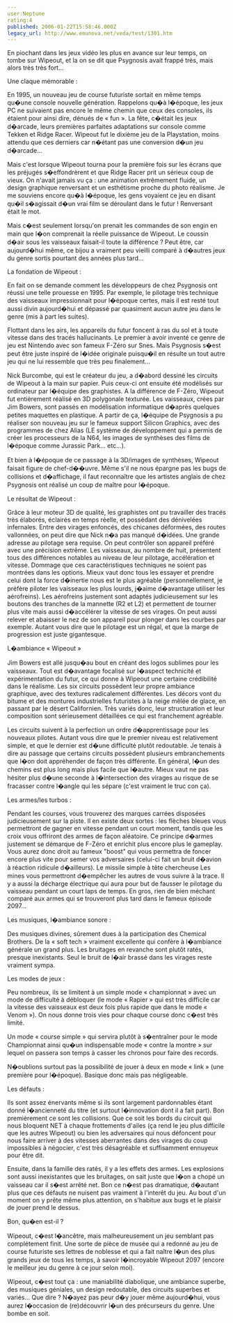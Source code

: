 ```yaml
---
user:Neptune
rating:4
published: 2006-01-22T15:58:46.000Z
legacy_url: http://www.emunova.net/veda/test/1301.htm
---
```

En piochant dans les jeux vidéo les plus en avance sur leur temps, on tombe sur Wipeout, et la on se dit que Psygnosis avait frappé très, mais alors très très fort...  

  

  

  

  

Une claque mémorable :  

  

  

En 1995, un nouveau jeu de course futuriste sortait en même temps qu�une console nouvelle génération. Rappelons qu�à l�époque, les jeux PC ne suivaient pas encore le même chemin que ceux des consoles, ils étaient pour ainsi dire, dénués de « fun ». La fête, c�était les jeux d�arcade, leurs premières parfaites adaptations sur console comme Tekken et Ridge Racer. Wipeout fut le dixième jeu de la Playstation, moins attendu que ces derniers car n�étant pas une conversion d�un jeu d�arcade...   

Mais c'est lorsque Wipeout tourna pour la première fois sur les écrans que les préjugés s�effondrèrent et que Ridge Racer prit un sérieux coup de vieux. On n'avait jamais vu ça : une animation extrêmement fluide, un design graphique renversant et un esthétisme proche du photo réalisme. Je me souviens encore qu�à l�époque, les gens voyaient ce jeu en disant qu�il s�agissait d�un vrai film se déroulant dans le futur ! Renversant était le mot.  

Mais c�est seulement lorsqu'on prenait les commandes de son engin en main que l�on comprenait la réelle puissance de Wipeout. Le coussin d�air sous les vaisseaux faisait-il toute la différence ? Peut être, car aujourd�hui même, ce bijou a vraiment peu vieilli comparé à d�autres jeux du genre sortis pourtant des années plus tard...  

  

  

  

  

La fondation de Wipeout :  

  

En fait on se demande comment les développeurs de chez Psygnosis ont réussi une telle prouesse en 1995\. Par exemple, le pilotage très technique des vaisseaux impressionnait pour l�époque certes, mais il est resté tout aussi divin aujourd�hui et dépassé par quasiment aucun autre jeu dans le genre (mis à part les suites).   

Flottant dans les airs, les appareils du futur foncent à ras du sol et à toute vitesse dans des tracés hallucinants. Le premier à avoir inventé ce genre de jeu est Nintendo avec son fameux F-Zéro sur Snes. Mais Psygnosis s�est peut être juste inspiré de l�idée originale puisqu�il en résulte un tout autre jeu qui ne lui ressemble que très peu finalement...  

  

Nick Burcombe, qui est le créateur du jeu, a d�abord dessiné les circuits de Wipeout à la main sur papier. Puis ceux-ci ont ensuite été modélisés sur ordinateur par l�équipe des graphistes. A la différence de F-Zéro, Wipeout fut entièrement réalisé en 3D polygonale texturée. Les vaisseaux, crées par Jim Bowers, sont passés en modélisation informatique d�après quelques petites maquettes en plastique. A partir de ça, l�équipe de Psygnosis a pu réaliser son nouveau jeu sur le fameux support Silicon Graphics, avec des programmes de chez Alias (LE système de développement qui a permis de créer les processeurs de la N64, les images de synthèses des films de l�époque comme Jurassic Park... etc...).  

Et bien à l�époque de ce passage à la 3D/images de synthèses, Wipeout faisait figure de chef-d��uvre. Même s'il ne nous épargne pas les bugs de collisions et d�affichage, il faut reconnaître que les artistes anglais de chez Psygnosis ont réalisé un coup de maître pour l�époque.  

  

  

  

  

  

Le résultat de Wipeout :  

  

Grâce à leur moteur 3D de qualité, les graphistes ont pu travailler des tracés très élaborés, éclairés en temps réelle, et possédant des dénivelées infernales. Entre des virages enfoncés, des chicanes déformées, des routes vallonnées, on peut dire que Nick n�a pas manqué d�idées. Une grande adresse au pilotage sera requise. On peut contrôler son appareil préféré avec une précision extrême. Les vaisseaux, au nombre de huit, présentent tous des différences notables au niveau de leur pilotage, accélération et vitesse. Dommage que ces caractéristiques techniques ne soient pas montrées dans les options. Mieux vaut donc tous les essayer et prendre celui dont la force d�inertie nous est le plus agréable (personnellement, je préfère piloter les vaisseaux les plus lourds, j�aime d�avantage utiliser les aérofreins). Les aérofreins justement sont adaptés judicieusement sur les boutons des tranches de la mannette (R2 et L2) et permettent de tourner plus vite mais aussi d�accélérer la vitesse de ses virages. On peut aussi relever et abaisser le nez de son appareil pour plonger dans les courbes par exemple. Autant vous dire que le pilotage est un régal, et que la marge de progression est juste gigantesque.   

  

  

  

L�ambiance « Wipeout »  

  

Jim Bowers est allé jusqu�au bout en créant des logos sublimes pour les vaisseaux. Tout est d�avantage focalisé sur l�aspect technicité et expérimentation du futur, ce qui donne à Wipeout une certaine crédibilité dans le réalisme. Les six circuits possèdent leur propre ambiance graphique, avec des textures radicalement différentes. Les décors vont du bitume et des montures industrielles futuristes à la neige mêlée de glace, en passant par le désert Californien. Très variés donc, leur structuration et leur composition sont sérieusement détaillées ce qui est franchement agréable.   

Les circuits suivent à la perfection un ordre d�apprentissage pour les nouveaux pilotes. Autant vous dire que le premier niveau est relativement simple, et que le dernier est d�une difficulté plutôt redoutable. Je tenais à dire au passage que certains circuits possèdent plusieurs embranchements que l�on doit appréhender de façon très différente. En général, l�un des chemins est plus long mais plus facile que l�autre. Mieux vaut ne pas hésiter plus d�une seconde à l�intersection des virages au risque de se fracasser contre l�angle qui les sépare (c'est vraiment le truc con ça).  

  

  

  

  

Les armes/les turbos :  

  

Pendant les courses, vous trouverez des marques carrées disposées judicieusement sur la piste. Il en existe deux sortes : les flèches bleues vous permettront de gagner en vitesse pendant un court moment, tandis que les croix vous offriront des armes de façon aléatoire. Ce principe d�armes justement se démarque de F-Zéro et enrichit plus encore plus le gameplay. Vous aurez donc droit au fameux "boost" qui vous permettra de foncer encore plus vite pour semer vos adversaires (celui-ci fait un bruit d�avion à réaction ridicule d�ailleurs). Le missile simple à tête chercheuse Les mines vous permettront d�empêcher les autres de vous suivre à la trace. Il y a aussi la décharge électrique qui aura pour but de fausser le pilotage du vaisseau pendant un court laps de temps. En gros, rien de bien méchant comparé aux armes qui se trouveront plus tard dans le fameux épisode 2097...  

  

  

  

Les musiques, l�ambiance sonore :  

  

Des musiques divines, sûrement dues à la participation des Chemical Brothers. De la « soft tech » vraiment excellente qui confère à l�ambiance générale un grand plus. Les bruitages en revanche sont plutôt ratés, presque inexistants. Seul le bruit de l�air brassé dans les virages reste vraiment sympa.   

  

  

  

Les modes de jeux :  

  

Peu nombreux, ils se limitent à un simple mode « championnat » avec un mode de difficulté à débloquer (le mode « Rapier » qui est très difficile car la vitesse des vaisseaux est deux fois plus rapide que dans le mode « Venom »). On nous donne trois vies pour chaque course donc c�est très limité.  

Un mode « course simple » qui servira plutôt à s�entraîner pour le mode Championnat ainsi qu�un indispensable mode « contre la montre » sur lequel on passera son temps à casser les chronos pour faire des records.  

N�oublions surtout pas la possibilité de jouer à deux en mode « link » (une première pour l�époque). Basique donc mais pas négligeable.  

  

  

  

Les défauts :  

  

Ils sont assez énervants même si ils sont largement pardonnables étant donné l�ancienneté du titre (et surtout l�innovation dont il a fait part). Bon premièrement ce sont les collisions. Que ce soit les bords du circuit qui nous bloquent NET à chaque frottements d'ailes (ça rend le jeu plus difficile que les autres Wipeout) ou bien les adversaires qui nous défoncent pour nous faire arriver à des vitesses aberrantes dans des virages du coup impossibles à négocier, c'est très désagréable et suffisamment ennuyeux pour être dit.   

Ensuite, dans la famille des ratés, il y a les effets des armes. Les explosions sont aussi inexistantes que les bruitages, on sait juste que l�on a chopé un vaisseau car il s�est arrêté net. Bon ce n�est pas dramatique, d�autant plus que ces défauts ne nuisent pas vraiment à l'interêt du jeu. Au bout d'un moment on y prête même plus attention, on s'habitue aux bugs et le plaisir de jouer prend le dessus.  

  

  

  

  

Bon, qu�en est-il ?  

  

Wipeout, c�est l�ancêtre, mais malheureusement un jeu semblant pas complétement finit. Une sorte de pièce de musée qui a redonné au jeu de course futuriste ses lettres de noblesse et qui a fait naître l�un des plus grands jeux de tous les temps, à savoir l�incroyable Wipeout 2097 (encore le meilleur jeu du genre à ce jour selon moi).   

Wipeout, c�est tout ça : une maniabilité diabolique, une ambiance superbe, des musiques géniales, un design redoutable, des circuits superbes et variés... Que dire ? N�ayez pas peur d�y jouer même aujourd�hui, vous aurez l�occasion de (re)découvrir l�un des précurseurs du genre. Une bombe en soit.